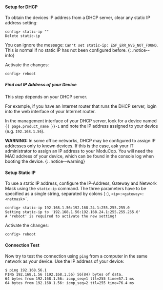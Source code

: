 #### Setup for DHCP
To obtain the devices IP address from a DHCP server, clear any static IP address setting:

```
config> static-ip ""
Delete static-ip
```

You can ignore the message: `Can't set static-ip: ESP_ERR_NVS_NOT_FOUND`. This is normal if no static IP has not been configured before.
{: .notice--info}

Activate the changes:
```
config> reboot
```

##### Find out IP Address of your Device
This step depends on your DHCP server.

For example, if you have an Internet router that runs the DHCP server, login into the web interface of your Internet router.

In the management interface of your DHCP server, look for a device named `{{ page.product_name }}-1` and note the IP address assigned to your device (e.g. `192.168.1.56`).

**WARNING:** In some office networks, DHCP may be configured to assign IP addresses only to known devices. If this is the case, ask your IT administrator to assign an IP address to your ModuCop. You will need the MAC address of your device, which can be found in the console log when booting the device.
{: .notice--warning}

#### Setup Static IP
To use a static IP address, configure the IP-Address, Gateway and Network Mask using the `static-ip` command. The three parameters have to be specified as a single string, separated by colons (`:`), `<ip>:<gateway>:<netmask`>`.

```
config> static-ip 192.168.1.56:192.168.24.1:255.255.255.0
Setting static-ip to '192.168.1.56:192.168.24.1:255.255.255.0'
A 'reboot' is required to activate the new setting!
```
Activate the changes:
```
config> reboot
```


#### Connection Test

Now try to test the connection using `ping` from a computer in the same network as your device. Use the IP address of your device:
```
$ ping 192.168.56.1
PING 192.168.1.56 (192.168.1.56) 56(84) bytes of data.
64 bytes from 192.168.1.56: icmp_seq=1 ttl=255 time=57.1 ms
64 bytes from 192.168.1.56: icmp_seq=2 ttl=255 time=76.4 ms
```
